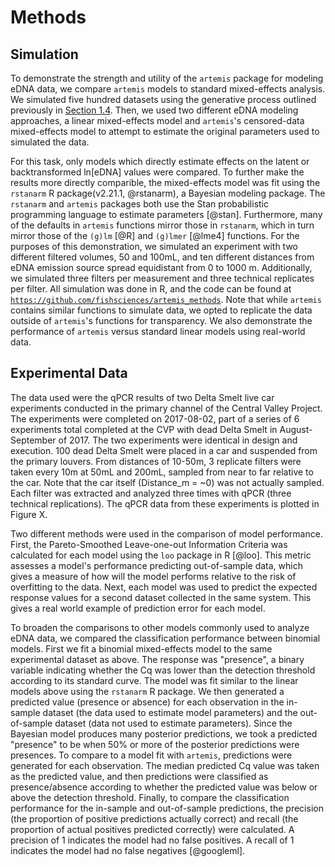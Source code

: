 # Methods
<!--
*Most of these are in the introduction.* 
Explanation and presentation of model structure
Presentation of alternative models
Occupancy and how covariates are modeled when deriving probability of detection
Binomial
Beta-binomial
Negative binomial
Logistic regression
Explanation of model comparison process and performance criteria
Diagnostics
Inferences
Probability of detection
Effect sizes
-->
## Simulation 

To demonstrate the strength and utility of the `artemis` package for
modeling eDNA data, we compare `artemis` models to standard
mixed-effects analysis.  We simulated five hundred datasets using the
generative process outlined previously in [Section 1.4](#mod_str).  Then, we used two
different eDNA modeling approaches, a linear mixed-effects model and
`artemis`'s censored-data mixed-effects model to attempt to estimate
the original parameters used to simulated the data. 

For this task, only models which directly estimate effects on the
latent or backtransformed ln[eDNA] values were compared. To further
make the results more directly comparible, the mixed-effects model was
fit using the `rstanarm` R package(v2.21.1, @rstanarm), a Bayesian modeling package. The
`rstanarm` and `artemis` packages both use the Stan probabilistic
programming language to estimate parameters [@stan]. Furthermore, many of the
defaults in `artemis` functions mirror those in `rstanarm`, which in
turn mirror those of the `(g)lm` [@R] and `(g)lmer` [@lme4] functions. For the
purposes of this demonstration, we simulated an experiment with two
different filtered volumes, 50 and 100mL, and ten different distances
from eDNA emission source spread equidistant from 0 to 1000
m. Additionally, we simulated three filters per measurement and three
technical replicates per filter. All simulation was done in R, and the
code can be found at
[`https://github.com/fishsciences/artemis_methods`](https://github.com/fishsciences/artemis_methods).
Note that while `artemis` contains similar functions to simulate data,
we opted to replicate the data outside of `artemis`'s functions for
transparency. We also demonstrate the performance of `artemis` versus standard linear
 models using real-world data.

## Experimental Data

 <!-- From help file for datasets -->
 The data used were the qPCR results of two Delta Smelt live car experiments conducted in the
 primary channel of the Central Valley Project.  The experiments were completed on
 2017-08-02, part of a series of 6 experiments total completed at the
 CVP with dead Delta Smelt in August-September of 2017.  The two
 experiments were identical in design and execution.  100 dead Delta
 Smelt were placed in a car and suspended from the primary
 louvers. From distances of 10-50m, 3 replicate filters were taken
 every 10m at 50mL and 200mL, sampled from near to far relative to
 the car.  Note that the car itself (Distance_m = ~0) was not
 actually sampled. Each filter was extracted and analyzed three times with qPCR (three technical replications). The qPCR data from these experiments is plotted in Figure X.


Two different methods were used in the comparison of model performance. First, the Pareto-Smoothed Leave-one-out Information Criteria
was calculated for each model using the `loo` package in R
[@loo]. This metric assesses a model's performance predicting
out-of-sample data, which gives a measure of how will the model
performs relative to the risk of overfitting to the data. Next, each
model was used to predict the expected response values for a 
second dataset collected in the same system. This gives a real world
example of prediction error for each model.

<!-- Unsure about this - might need clarification --> 

To broaden the comparisons to other models commonly used to analyze eDNA data,
we compared the classification performance between binomial models.
First we fit a binomial mixed-effects model to the same experimental dataset as
above. The response was "presence", a binary variable indicating
whether the Cq was lower than the detection threshold according to its standard curve. The model was
fit similar to the linear models above using the `rstanarm` R package.
We then generated a predicted value (presence or absence) for each
observation in the in-sample dataset (the data used to estimate model
parameters) and the out-of-sample dataset (data not used to estimate
parameters). Since the Bayesian model produces many posterior
predictions, we took a predicted "presence" to be when 50% or more of
the posterior predictions were presences.  To compare to a model fit
with `artemis`, predictions were generated for each observation. The
median predicted Cq value was taken as the predicted value, and then
predictions were classified as presence/absence according to whether
the predicted value was below or above the detection threshold.
Finally, to compare the classification performance for the in-sample
and out-of-sample predictions, the precision (the proportion of
positive predictions actually correct) and recall (the proportion of
actual positives predicted correctly) were calculated. A precision of
1 indicates the model had no false positives. A recall of 1 indicates
the model had no false negatives [@googleml].
